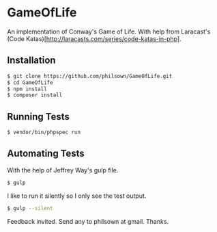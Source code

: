 # GameOfLife

An implementation of Conway's Game of Life. With help from Laracast's (Code Katas)[http://laracasts.com/series/code-katas-in-php].

## Installation

```bash
$ git clone https://github.com/philsown/GameOfLife.git
$ cd GameOfLife
$ npm install
$ composer install
```

## Running Tests

```bash
$ vendor/bin/phpspec run
```

## Automating Tests

With the help of Jeffrey Way's gulp file.

```bash
$ gulp
```

I like to run it silently so I only see the test output.

```bash
$ gulp --silent
```

Feedback invited. Send any to philsown at gmail. Thanks.